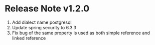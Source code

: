 # Release Note v1.2.0
1. Add dialect name postgresql
2. Update spring security to 6.3.3
3. Fix bug of the same property is used as both simple reference and linked reference